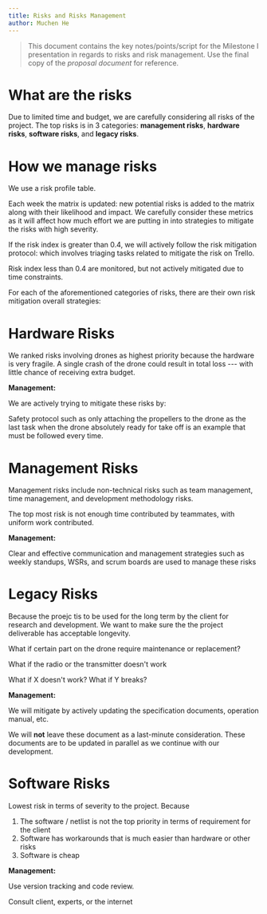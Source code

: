 ```yaml
---
title: Risks and Risks Management
author: Muchen He
---
```


> This document contains the key notes/points/script for the Milestone I presentation in regards to risks and risk management. Use the final copy of the *proposal document* for reference.

<!-- Insert your content below -->

# What are the risks

Due to limited time and budget, we are carefully considering all risks of the project. The top risks is in 3 categories: **management risks**, **hardware risks**, **software risks**, and **legacy risks**.

# How we manage risks

We use a risk profile table.

Each week the matrix is updated: new potential risks is added to the matrix along with their likelihood and impact. We carefully consider these metrics as it will affect how much effort we are putting in into strategies to mitigate the risks with high severity.

If the risk index is greater than 0.4, we will actively follow the risk mitigation protocol: which involves triaging tasks related to mitigate the risk on Trello.

Risk index less than 0.4 are monitored, but not actively mitigated due to time constraints.

For each of the aforementioned categories of risks, there are their own risk mitigation overall strategies:

# Hardware Risks

We ranked risks involving drones as highest priority because the hardware is very fragile. A single crash of the drone could result in total loss --- with little chance of receiving extra budget.

**Management:**

We are actively trying to mitigate these risks by:

Safety protocol such as only attaching the propellers to the drone as the last task when the drone absolutely ready for take off is an example that must be followed every time.

# Management Risks

Management risks include non-technical risks such as team management, time management, and development methodology risks.

The top most risk is not enough time contributed by teammates, with uniform work contributed.

**Management:**

Clear and effective communication and management strategies such as weekly standups, WSRs, and scrum boards are used to manage these risks

# Legacy Risks

Because the proejc tis to be used for the long term by the client for research and development. We want to make sure the the project deliverable has acceptable longevity.

What if certain part on the drone require maintenance or replacement?

What if the radio or the transmitter doesn't work

What if X doesn't work?
What if Y breaks?

**Management:**

We will mitigate by actively updating the specification documents, operation manual, etc.

We will **not** leave these document as a last-minute consideration. These documents are to be updated in parallel as we continue with our development.

# Software Risks

Lowest risk in terms of severity to the project. Because 

1. The software / netlist is not the top priority in terms of requirement for the client
2. Software has workarounds that is much easier than hardware or other risks
3. Software is cheap

**Management:**

Use version tracking and code review.

Consult client, experts, or the internet





